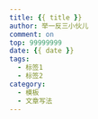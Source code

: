 ```yaml
---
title: {{ title }}
author: 举一反三小伙儿
comment: on
top: 99999999
date: {{ date }}
tags: 
  - 标签1
  - 标签2
category:
  - 模板
  - 文章写法
---
```

